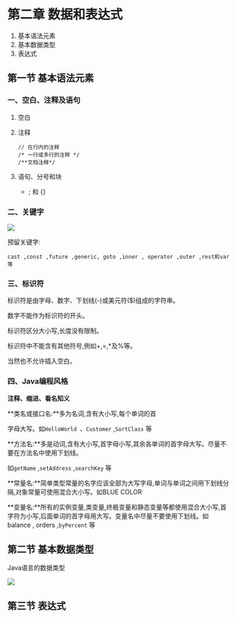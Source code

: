# 第二章 数据和表达式

1. 基本语法元素
2. 基本数据类型
3. 表达式

## 第一节 基本语法元素

###  一、空白、注释及语句

1. 空白

2. 注释

   ```
   // 在行内的注释
   /* 一行或多行的注释 */
   /**文档注释*/
   ```

3. 语句、分号和块
   - ; 和 {}

### 二、关键字

![](F:\自考\Java语言程序设计（一）\img\2020-06-09_112342.jpg)

 预留关键字:

`cast ,const ,future ,generic, goto ,inner , operator ,outer ,rest和var等`

### 三、标识符

标识符是由字母、数字、下划线(-)或美元符($)组成的字符串。

数字不能作为标识符的开头。

标识符区分大小写,长度没有限制。

标识符中不能含有其他符号,例如+,=,*及%等。

当然也不允许插入空白。

###  四、Java编程风格

**注释、缩进、看名知义**

**类名或接口名:**多为名词,含有大小写,每个单词的首

字母大写。如`HelloWorld `、`Customer` ,`SortClass` 等

**方法名:**多是动词,含有大小写,首字母小写,其余各单词的首字母大写。尽量不要在方法名中使用下划线。

如`getName` ,`setAddress` ,`searchKey` 等

**常量名:**简单类型常量的名字应该全部为大写字母,单词与单词之间用下划线分隔,对象常量可使用混合大小写。如BLUE COLOR 

**变量名:**所有的实例变量,类变量,终极变量和静态变量等都使用混合大小写,首字符为小写,后面单词的首字母用大写。变量名中尽量不要使用下划线。如balance , orders ,`byPercent` 等

## 第二节 基本数据类型

Java语言的数据类型

![](F:\自考\Java语言程序设计（一）\img\2020-06-09_115050.jpg)

## 第三节 表达式



